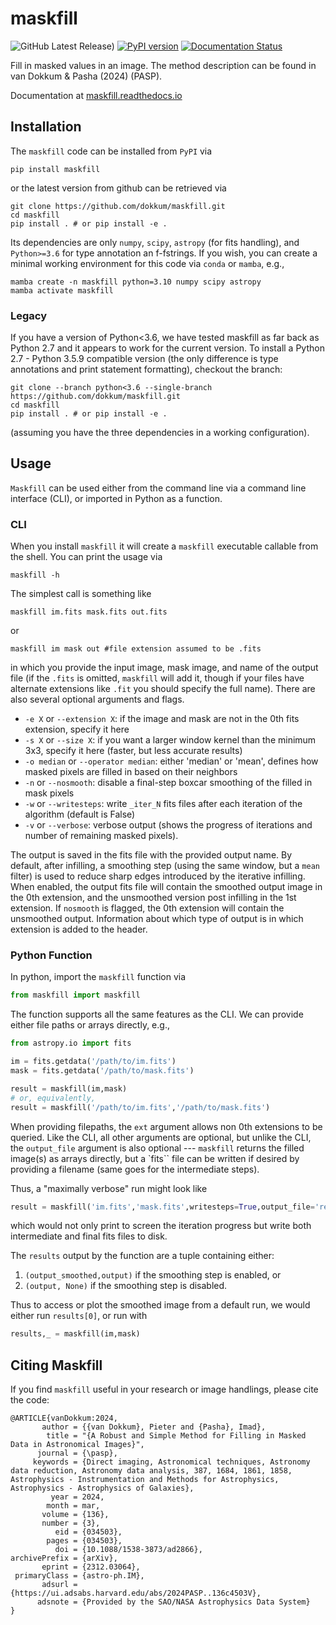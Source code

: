 # maskfill

![GitHub Latest Release)](https://img.shields.io/github/v/release/dokkum/maskfill?logo=github)
[![PyPI version](https://badge.fury.io/py/maskfill.svg)](https://badge.fury.io/py/maskfill)
[![Documentation Status](https://readthedocs.org/projects/maskfill/badge/?version=latest)](https://maskfill.readthedocs.io/en/latest/?badge=latest)


Fill in masked values in an image. The method description can be found in van Dokkum & Pasha (2024) (PASP).

Documentation at [maskfill.readthedocs.io](https://maskfill.readthedocs.io)

## Installation 

The `maskfill` code can be installed from `PyPI` via 
```
pip install maskfill
```
or the latest version from github can be retrieved via 

```
git clone https://github.com/dokkum/maskfill.git
cd maskfill 
pip install . # or pip install -e .
```
Its dependencies are only `numpy`, `scipy`, `astropy` (for fits handling), and `Python>=3.6` for type annotation an f-fstrings. If you wish, you can create a minimal working environment for this code via `conda` or `mamba`, e.g.,  
```
mamba create -n maskfill python=3.10 numpy scipy astropy
mamba activate maskfill
```
 ### Legacy 
If you have a version of Python<3.6, we have tested maskfill as far back as Python 2.7 and it appears to work for the current version. 
To install a Python 2.7 - Python 3.5.9 compatible version (the only difference is type annotations and print statement formatting), checkout the branch:

```
git clone --branch python<3.6 --single-branch https://github.com/dokkum/maskfill.git
cd maskfill 
pip install . # or pip install -e .
```
(assuming you have the three dependencies in a working configuration).


## Usage 

`Maskfill` can be used either from the command line via a command line interface (CLI), or imported in Python as a function. 

### CLI 
When you install `maskfill` it will create a `maskfill` executable callable from the shell. You can print the usage via 
```
maskfill -h
```

The simplest call is something like 
```
maskfill im.fits mask.fits out.fits
```

or
```
maskfill im mask out #file extension assumed to be .fits
```

in which you provide the input image, mask image, and name of the output file (if the `.fits` is omitted, `maskfill` will add it, though if your files have alternate extensions like `.fit` you should specify the full name). There are also several optional arguments and flags. 

- `-e X` or `--extension X`: if the image and mask are not in the 0th fits extension, specify it here 
- `-s X` or `--size X`: if you want a larger window kernel than the minimum 3x3, specify it here (faster, but less accurate results)
- `-o median` or `--operator median`: either 'median' or 'mean', defines how masked pixels are filled in based on their neighbors
- `-n` or `--nosmooth`: disable a final-step boxcar smoothing of the filled in mask pixels
- `-w` or `--writesteps`: write `_iter_N` fits files after each iteration of the algorithm (default is False)
- `-v` or `--verbose`: verbose output (shows the progress of iterations and number of remaining masked pixels).

The output is saved in the fits file with the provided output name. By default, after infilling, a smoothing step (using the same window, but a `mean` filter) is used to reduce sharp edges introduced by the iterative infilling. When enabled, the output fits file will contain the smoothed output image in the 0th extension, and the unsmoothed version post infilling in the 1st extension. If `nosmooth` is flagged, the 0th extension will contain the unsmoothed output. Information about which type of output is in which extension is added to the header. 

### Python Function 

In python, import the `maskfill` function via 
```python
from maskfill import maskfill
```
The function supports all the same features as the CLI. We can provide either file paths or arrays directly, e.g., 
```python
from astropy.io import fits 

im = fits.getdata('/path/to/im.fits')
mask = fits.getdata('/path/to/mask.fits')

result = maskfill(im,mask)
# or, equivalently, 
result = maskfill('/path/to/im.fits','/path/to/mask.fits')
```
When providing filepaths, the `ext` argument allows non 0th extensions to be queried. Like the CLI, all other arguments are optional, but unlike the CLI, the `output_file` argument is also optional --- `maskfill` returns the filled image(s) as arrays directly, but a `fits`` file can be written if desired by providing a filename (same goes for the intermediate steps). 

Thus, a "maximally verbose" run might look like 
```python
result = maskfill('im.fits','mask.fits',writesteps=True,output_file='res.fits',verbose=True)
```
which would not only print to screen the iteration progress but write both intermediate and final fits files to disk. 

The `results` output by the function are a tuple containing either: 

1. `(output_smoothed,output)` if the smoothing step is enabled, or 
2. `(output, None)` if the smoothing step is disabled. 

Thus to access or plot the smoothed image from a default run, we would either run `results[0]`, or run with 

```python
results,_ = maskfill(im,mask)
```

## Citing Maskfill 

If you find `maskfill` useful in your research or image handlings, please cite the code: 

```
@ARTICLE{vanDokkum:2024,
       author = {{van Dokkum}, Pieter and {Pasha}, Imad},
        title = "{A Robust and Simple Method for Filling in Masked Data in Astronomical Images}",
      journal = {\pasp},
     keywords = {Direct imaging, Astronomical techniques, Astronomy data reduction, Astronomy data analysis, 387, 1684, 1861, 1858, Astrophysics - Instrumentation and Methods for Astrophysics, Astrophysics - Astrophysics of Galaxies},
         year = 2024,
        month = mar,
       volume = {136},
       number = {3},
          eid = {034503},
        pages = {034503},
          doi = {10.1088/1538-3873/ad2866},
archivePrefix = {arXiv},
       eprint = {2312.03064},
 primaryClass = {astro-ph.IM},
       adsurl = {https://ui.adsabs.harvard.edu/abs/2024PASP..136c4503V},
      adsnote = {Provided by the SAO/NASA Astrophysics Data System}
}
```